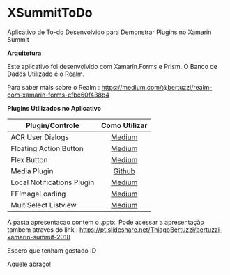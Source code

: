 # XSummitToDo

Aplicativo de To-do Desenvolvido para Demonstrar Plugins no Xamarin Summit

**Arquitetura**

Este aplicativo foi desenvolvido com Xamarin.Forms e Prism.
O Banco de Dados Utilizado é o Realm.

Para saber mais sobre o Realm : https://medium.com/@bertuzzi/realm-com-xamarin-forms-cfbc60f438b4

**Plugins Utilizados no Aplicativo**

|Plugin/Controle |Como Utilizar|
| ------------------- | :------------------: |
|ACR User Dialogs|[Medium](https://medium.com/@bertuzzi/meu-plugin-minha-vida-toast-load-dialogs-baf96b51ade7)|
|Floating Action Button|[Medium](https://medium.com/@bertuzzi/o-x-do-xamarin-forms-floating-action-button-o-bot%C3%A3o-flutuante-ee054b69424)|
|Flex Button|[Medium](https://medium.com/@bertuzzi/o-x-do-xamarin-forms-bot%C3%A3o-flex-296e414500c6)|
|Media Plugin|[Github](https://github.com/jamesmontemagno/MediaPlugin)|
|Local Notifications Plugin|[Medium](https://medium.com/@bertuzzi/meu-plugin-minha-vida-notifica%C3%A7%C3%B5es-locais-a4bcd9fa1594)|
|FFImageLoading|[Medium](https://medium.com/@bertuzzi/meu-plugin-minha-vida-ffimageloading-9a03f1e7cd52)|
|MultiSelect Listview|[Medium](https://medium.com/@bertuzzi/o-x-do-xamarin-forms-multi-select-listview-6e59c020d534)|

A pasta apresentacao contem o .pptx.
Pode acessar a apresentação tambem atraves do link : https://pt.slideshare.net/ThiagoBertuzzi/bertuzzi-xamarin-summit-2018

Espero que tenham gostado :D

Aquele abraço!

